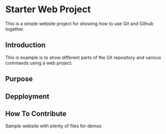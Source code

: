 # Starter Web Project

This is a simple website project for showing how to use Git and Github together.

## Introduction

This is example is to show different parts of the Git repository and various commands using a web project.



## Purpose

## Depployment

## How To Contribute

Sample website with plenty of files for demos